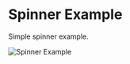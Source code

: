 # Spinner Example

Simple spinner example.

![Spinner Example](http://jmaytacaceres.gitbooks.io/my-android-notes/spinner/spinner_example.png)
